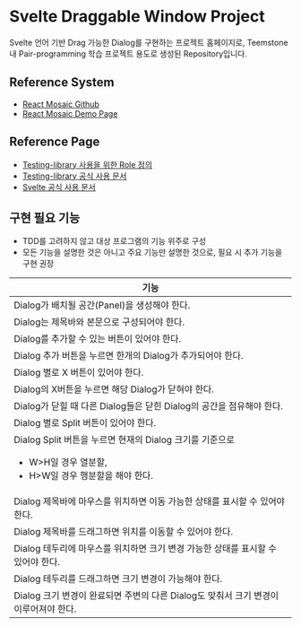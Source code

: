 # Svelte Draggable Window Project

Svelte 언어 기반 Drag 가능한 Dialog를 구현하는 프로젝트 홈페이지로, Teemstone 내 Pair-programming 학습 프로젝트 용도로 생성된 Repository입니다.

## Reference System

- [React Mosaic Github](https://github.com/nomcopter/react-mosaic)
- [React Mosaic Demo Page](https://nomcopter.github.io/react-mosaic/)

## Reference Page

- [Testing-library 사용을 위한 Role 정의](https://www.w3.org/WAI/PF/HTML/wiki/RoleAttribute)
- [Testing-library 공식 사용 문서](https://testing-library.com/docs/)
- [Svelte 공식 사용 문서](https://svelte.dev/docs)

## 구현 필요 기능
- TDD를 고려하지 않고 대상 프로그램의 기능 위주로 구성
- 모든 기능을 설명한 것은 아니고 주요 기능만 설명한 것으로, 필요 시 추가 기능을 구현 권장

|기능|
|---|
|Dialog가 배치될 공간(Panel)을 생성해야 한다.|
|Dialog는 제목바와 본문으로 구성되어야 한다.|
|Dialog를 추가할 수 있는 버튼이 있어야 한다.|
|Dialog 추가 버튼을 누르면 한개의 Dialog가 추가되어야 한다.|
|Dialog 별로 X 버튼이 있어야 한다.|
|Dialog의 X버튼을 누르면 해당 Dialog가 닫혀야 한다.|
|Dialog가 닫힐 때 다른 Dialog들은 닫힌 Dialog의 공간을 점유해야 한다.|
|Dialog 별로 Split 버튼이 있어야 한다.|
|Dialog Split 버튼을 누르면 현재의 Dialog 크기를 기준으로 <ul><li>W>H일 경우 열분할,</li><li>H>W일 경우 행분할을 해야 한다.</li></ul>|
|Dialog 제목바에 마우스를 위치하면 이동 가능한 상태를 표시할 수 있어야 한다.|
|Dialog 제목바를 드래그하면 위치를 이동할 수 있어야 한다.|
|Dialog 테두리에 마우스를 위치하면 크기 변경 가능한 상태를 표시할 수 있어야 한다.|
|Dialog 테두리를 드래그하면 크기 변경이 가능해야 한다.|
|Dialog 크기 변경이 완료되면 주변의 다른 Dialog도 맞춰서 크기 변경이 이루어져야 한다.|



